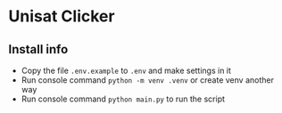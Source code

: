 # Unisat Clicker

## Install info

* Copy the file `.env.example` to `.env` and make settings in it
* Run console command `python -m venv .venv` or create venv another way
* Run console command `python main.py` to run the script